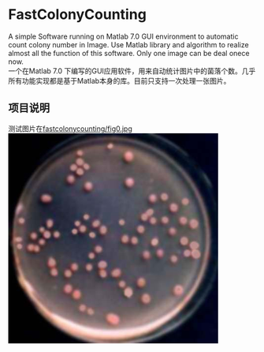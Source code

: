 FastColonyCounting 
==================

A simple Software running on Matlab 7.0 GUI environment to automatic count  colony number in Image. Use Matlab library and algorithm to realize almost all the function of this software. Only one image can be deal onece now.<br />
一个在Matlab 7.0 下编写的GUI应用软件，用来自动统计图片中的菌落个数。几乎所有功能实现都是基于Matlab本身的库。目前只支持一次处理一张图片。

项目说明
------------------
测试图片在[fastcolonycounting/fig0.jpg](fastcolonycounting/fig0.jpg)<br /> 
![fig0.jpg](fastcolonycounting/fig0.jpg)<br /> 

